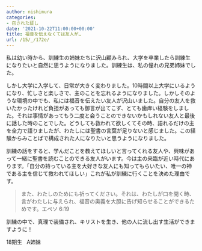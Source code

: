 ```yaml
---
author: nishimura
categories:
- 召された証し
date: '2021-10-22T11:00:00+00:00'
title: 福音を伝えなくては友人が…
url: /15/_/172e/
---
```

私は幼い時から、訓練生の姉妹たちに沢山顧みられ、大学を卒業したら訓練生になりたいと自然に思うようになりました。訓練生は、私の憧れの兄弟姉妹でした。

しかし大学に入学して、日常が大きく変わりました。10時間以上大学にいるようになり、忙しさと楽しさで、主のことを忘れるようになりました。しかしそのような環境の中でも、私には福音を伝えたい友人が沢山いました。自分の友人を救いたかったけれど負担があっても御言が出てこず、とても歯痒い経験をしました。それは事情があってもう二度と会うことのできないかもしれない友人と最後に話した時のことでした。どうしても救われて欲しくてその時、語れるだけの主を全力で語りましたが、わたしには聖書の言葉が足りないと感じました。この経験からみことばで構成された人になりたいと思うようになりました。

訓練の話をすると、学んだことを教えてほしいと言ってくれる友人や、興味があって一緒に聖書を読むことのできる友人がいます。今は主の来臨が近い時代にあります。「自分の持っている主を大好きな友人にも知ってもらいたい、唯一の神である主を信じて救われてほしい」これが私が訓練に行くことを決めた理由です。

> また、わたしのためにも祈ってください。それは、わたしが口を開く時、言がわたしに与えられ、福音の奥義を大胆に告げ知らせることができるためです。エペソ 6:19

訓練の中で、真理で装備され、キリストを生き、他の人に流し出す生活ができますように！

18期生   A姉妹
